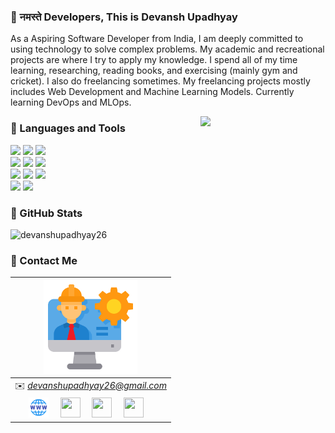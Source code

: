 ### 👋 नमस्ते Developers, This is Devansh Upadhyay
<!-- <p align="center"><img src="https://i.ibb.co/S3FwFX7/Developer.jpg" alt="Developer" border="0"></p> -->
As a Aspiring Software Developer from India, I am deeply committed to using technology to solve complex problems. My academic and recreational projects are where I try to apply my knowledge. I spend all of my time learning, researching, reading books, and exercising (mainly gym and cricket). I also do freelancing sometimes. My freelancing projects mostly includes Web Development and Machine Learning Models. Currently learning DevOps and MLOps. 

<img align='right' src='https://user-images.githubusercontent.com/5713670/87202985-820dcb80-c2b6-11ea-9f56-7ec461c497c3.gif' width='200"'>

### 🚀 Languages and Tools
<img src="https://img.shields.io/badge/-C%20&%20C++-659ad2?style=flat&logo=c%2B%2B&logoColor=ffffff"> <img src="https://img.shields.io/badge/-Java 17-06305b?style=flat&logo=java&logoColor=white"> <img src="https://img.shields.io/badge/-Python%203-black?style=flat&logo=python&logoColor=white"> <br/>
<img src="https://img.shields.io/badge/-JavaScript-black?style=flat&logo=javascript&logoColor=eed718"> <img src="https://img.shields.io/badge/%20-SQL-blue"> <img src="https://img.shields.io/badge/Spring Boot-c0ffee"><br/> <img src="https://img.shields.io/badge/Django-266d57"> <img src="https://img.shields.io/badge/Flask-645C77"> <img src="https://img.shields.io/badge/NoSQL-DF927D"><br/> <img src="https://img.shields.io/badge/PyTorch-EB255E"> <img src="https://img.shields.io/badge/Generative AI-C63DBE">

### 🤖 GitHub Stats
<p align="left"> <img src="https://komarev.com/ghpvc/?username=devanshupadhyay26&label=Profile%20views&color=0e75b6&style=flat" alt="devanshupadhyay26" /> </p>
<!-- <p><img align="center" src="https://github-readme-streak-stats.herokuapp.com/?user=devanshupadhyay26&" alt="devanshupadhyay26" /></p>-->
<!-- <p>&nbsp;<img align="center" src="https://github-readme-stats.vercel.app/api?username=devanshupadhyay26&show_icons=true&locale=en" alt="devanshupadhyay26" /></p> -->


### 🔗 Contact Me
|  <a href="https://github.com/DevanshUpadhyay26"><img src="https://github.com/rkasale28/rkasale28/blob/master/icons/engineer.png" width="150px" height="150px" /></a> |
|:---------------------------------------------------------------------------------------------------------------------------------------: |
|✉️ *devanshupadhyay26@gmail.com*|
|<a href="https://www.devy.tech/"><img src="https://github.com/rkasale28/rkasale28/blob/master/icons/icons8-website-96.png" width="32px" height="32px"></a> &nbsp; &nbsp; <a href="https://www.linkedin.com/in/devansh-upadhyay/"><img src="https://i.ibb.co/Kx2GSrT/linkedin.png" width="32px" height="32px"></a> &nbsp; &nbsp; <a href="https://twitter.com/___Devansh___"><img src="https://img.icons8.com/color/344/twitter--v1.png" width="32px" height="32px"></a> &nbsp; &nbsp; <a href="https://devanshupadhyay01.medium.com/"><img src="https://img.icons8.com/?size=100&id=sIQ7pEkjnEJW&format=png&color=000000" width="32px" height="32px"></a> &nbsp; &nbsp; |
<p align="left">
</p>
